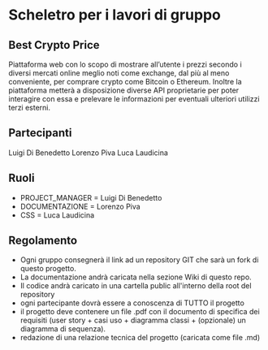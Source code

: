 # Scheletro per i lavori di gruppo

## Best Crypto Price

Piattaforma web con lo scopo di mostrare all’utente i prezzi secondo i diversi mercati online meglio noti come exchange, dal più al meno conveniente, per comprare crypto come Bitcoin o Ethereum.
Inoltre la piattaforma metterà a disposizione diverse API proprietarie per poter interagire con essa e prelevare le informazioni per eventuali ulteriori utilizzi terzi esterni.




## Partecipanti
Luigi Di Benedetto
Lorenzo Piva
Luca Laudicina

## Ruoli

* PROJECT_MANAGER = Luigi Di Benedetto
* DOCUMENTAZIONE = Lorenzo Piva
* CSS = Luca Laudicina

## Regolamento
* Ogni gruppo consegnerà il link ad un repository GIT che sarà un fork di questo progetto.
* La documentazione andrà caricata nella sezione Wiki di questo repo.
* Il codice andrà caricato in una cartella public all'interno della root del repository
* ogni partecipante dovrà essere a conoscenza di TUTTO il progetto
* il progetto deve contenere un file .pdf con il documento di specifica dei requisiti (user story + casi uso + diagramma classi + (opzionale) un diagramma di sequenza).
* redazione di una relazione tecnica del progetto (caricata come file .md)
